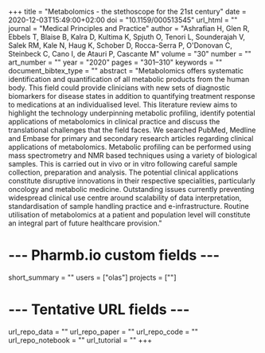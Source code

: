 +++
title = "Metabolomics - the stethoscope for the 21st century"
date = 2020-12-03T15:49:00+02:00
doi = "10.1159/000513545"
url_html = ""
journal = "Medical Principles and Practice"
author = "Ashrafian H, Glen R, Ebbels T, Blaise B, Kalra D, Kultima K, Spjuth O, Tenori L, Sounderajah V, Salek RM, Kale N, Haug K, Schober D, Rocca-Serra P, O'Donovan C, Steinbeck C, Cano I, de Atauri P, Cascante M"
volume = "30"
number = ""
art_number = ""
year = "2020"
pages = "301–310"
keywords = ""
document_bibtex_type = ""
abstract = "Metabolomics offers systematic identification and quantification of all metabolic products from the human body. This field could provide clinicians with new sets of diagnostic biomarkers for disease states in addition to quantifying treatment response to medications at an individualised level. This literature review aims to highlight the technology underpinning metabolic profiling, identify potential applications of metabolomics in clinical practice and discuss the translational challenges that the field faces. We searched PubMed, Medline and Embase for primary and secondary research articles regarding clinical applications of metabolomics. Metabolic profiling can be performed using mass spectrometry and NMR based techniques using a variety of biological samples. This is carried out in vivo or in vitro following careful sample collection, preparation and analysis. The potential clinical applications constitute disruptive innovations in their respective specialities, particularly oncology and metabolic medicine. Outstanding issues currently preventing widespread clinical use centre around scalability of data interpretation, standardisation of sample handling practice and e-infrastructure. Routine utilisation of metabolomics at a patient and population level will constitute an integral part of future healthcare provision."
# --- Pharmb.io custom fields ---
short_summary = ""
users = ["olas"]
projects = [""]
# --- Tentative URL fields ---
url_repo_data = ""
url_repo_paper = ""
url_repo_code = ""
url_repo_notebook = ""
url_tutorial = ""
+++
